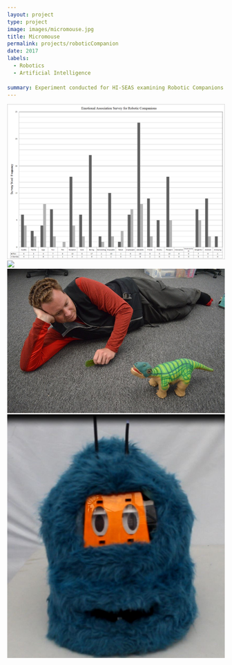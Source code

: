 ```yaml
---
layout: project
type: project
image: images/micromouse.jpg
title: Micromouse
permalink: projects/roboticCompanion
date: 2017
labels:
  - Robotics
  - Artificial Intelligence

summary: Experiment conducted for HI-SEAS examining Robotic Companions for Long Term Isolation Space Missions
---
```


<div class="ui small rounded images">
  <img class="ui image" src="../images/CompareRomiboPleo.png">
  <img class="ui image" src="../images/IMG_1827.JPG">
  <img class="ui image" src="../images/Pleo_Simon.jpg">
  <img class="ui image" src="../images/RomiboImage.JPG">
</div>





